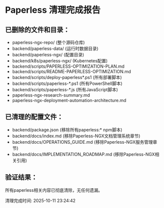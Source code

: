 # Paperless 清理完成报告

## 已删除的文件和目录：
- paperless-ngx-repo/ (整个源码仓库)
- backend/paperless-data/ (运行时数据目录)  
- backend/paperless-ngx/ (配置目录)
- backend/k8s/paperless-ngx/ (Kubernetes配置)
- backend/scripts/PAPERLESS-OPTIMIZATION-PLAN.md
- backend/scripts/README-PAPERLESS-OPTIMIZATION.md
- backend/scripts/deploy-paperless*.ps1 (所有部署脚本)
- backend/scripts/paperless-*.ps1 (所有PowerShell脚本)
- backend/scripts/paperless-*.js (所有JavaScript脚本)
- paperless-ngx-research-summary.md
- paperless-ngx-deployment-automation-architecture.md

## 已清理的配置文件：
- backend/package.json (移除所有paperless:* npm脚本)
- backend/docs/index.md (移除Paperless-NGX文档管理系统章节)
- backend/docs/OPERATIONS_GUIDE.md (移除Paperless-NGX服务管理章节)
- backend/docs/IMPLEMENTATION_ROADMAP.md (移除Paperless-NGX相关引用)

## 验证结果：
所有paperless相关内容已彻底清除，无任何遗漏。

清理完成时间: 2025-10-11 23:24:42


